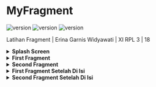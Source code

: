 # MyFragment
![version](https://img.shields.io/badge/Nama-Erina%20Garnis%20Widyawati-ff69b4)
![version](https://img.shields.io/badge/No-18-ff69b4)
![version](https://img.shields.io/badge/Kelas-XI%20RPL%203-ff69b4)

Latihan Fragment | Erina Garnis Widyawati | XI RPL 3 | 18

<details>
  <summary><b>Splash Screen</summary>

![image](https://github.com/ErinaGarnisWidyawati/MyFragmentPraktikum/blob/master/Screenshoot/P1.jpg)

</details>
 
<details>
  <summary><b>First Fragment</summary>

![image](https://github.com/ErinaGarnisWidyawati/MyFragment/blob/master/ScreenShoot/L1.jpg)

</details>

<details>
  <summary><b>Second Fragment</summary>

![image](https://github.com/ErinaGarnisWidyawati/MyFragment/blob/master/ScreenShoot/L2.jpg)

</details>
    
<details>
  <summary><b>First Fragment Setelah Di Isi</summary>

![image](https://github.com/ErinaGarnisWidyawati/MyFragment/blob/master/ScreenShoot/L3.jpg)

</details>
      
<details>
  <summary><b>Second Fragment Setelah Di Isi</summary>

![image](https://github.com/ErinaGarnisWidyawati/MyFragment/blob/master/ScreenShoot/L4.jpg)

</details>
